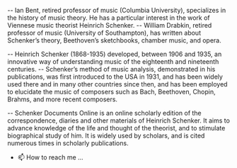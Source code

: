 -- Ian Bent, retired professor of music (Columbia University), specializes in the history of music theory. He has a particular interest in the work of Viennese music theorist Heinrich Schenker. -- William Drabkin, retired professor of music (University of Southampton), has written about Schenker’s theory, Beethoven’s sketchbooks, chamber music, and opera.  

-- Heinrich Schenker (1868-1935) developed, between 1906 and 1935, an innovative way of understanding music of the eighteenth and nineteenth centuries.
-- Schenker’s method of music analysis, demonstrated in his publications, was first introduced to the USA in 1931, and has been widely used there and in many other countries since then, and has been employed to elucidate the music of composers such as Bach, Beethoven, Chopin, Brahms, and more recent composers.

-- Schenker Documents Online is an online scholarly edition of the correspondence, diaries and other materials of Heinrich Schenker. It aims to advance knowledge of the life and thought of the theorist, and to stimulate biographical study of him. It is widely used by scholars, and is cited numerous times in scholarly publications.

- 📫 How to reach me ...

<!---
idbent/idbent is a ✨ special ✨ repository because its `README.md` (this file) appears on your GitHub profile.
You can click the Preview link to take a look at your changes.
--->
